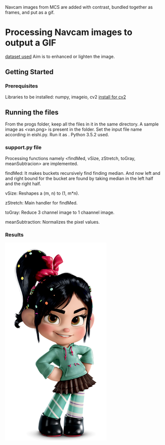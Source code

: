 Navcam images from MCS are added with contrast, bundled together as frames, and put as a gif. 


# Processing Navcam images to output a GIF

[dataset used](https://mars.nasa.gov/msl/multimedia/raw/?s=1138&camera=NAV%5FRIGHT%5F) Aim is to enhanced or lighten the image. 

## Getting Started


### Prerequisites

Libraries to be installed: numpy, imageio, cv2
[install for cv2](https://medium.com/@debugvn/installing-opencv-3-3-0-on-ubuntu-16-04-lts-7db376f93961)


## Running the files

From the progs folder, keep all the files in it in the same directory. A sample image as <van.png> is present in the <progs> folder. Set the input file name according in eishi.py. Run it as <python3 eishi.py> . Python 3.5.2 used. 



### support.py file

Processing functions namely <findMed, vSize, zStretch, toGray, meanSubtracion> are implemented.

findMed: It makes buckets recursively find finding median. And now left and and right bound for the bucket are found by taking median in the left half and the right half. 

vSize: Reshapes a (m, n) to (1, m*n).

zStretch: Main handler for findMed.

toGray: Reduce 3 channel image to 1 chaannel image.

meanSubtraction: Normalizes the pixel values. 

### Results

![input image](van.png)
